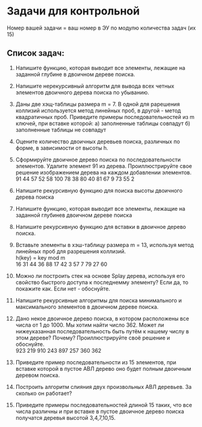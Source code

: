 # Задачи для контрольной
Номер вашей задачи = ваш номер в ЭУ по модулю количества задач (их 15)

**Список задач:**
---
1. Напишите функцию, которая выводит все элементы, лежащие на заданной глубине в двоичном дереве поиска.
2. Напишите нерекурсивный алгоритм для вывода всех четных элементов двоичного дерева поиска по убыванию.
3. Даны две хэщ-таблицы размера m = 7. В одной для рарешения коллизий используется метод линейных проб, в другой - метод квадратичных проб.
   Приведите примеры последовательностей из m ключей, при вставке которой:
   а) заполненные таблицы совпадут
   б) заполненные таблицы не совпадут
  
4. Оцените количество двоичных деревьев поиска, различных по форме, в зависимости от высоты h.
5. Сформируйте двоичное дерево поиска по последовательности элементов. Удалите элемент 91 из дерева.
   Проиллюстрируйте свое решение изображением дерева на каждом добавлении элементов.
   <br>91 44 57 52 58 100 78 38 80 40 81 67 9 73 55 2
6. Напишите рекурсивную функцию для поиска высоты двоичного дерева поиска
7. Напишите функцию, которая выводит все элементы, лежащие на заданной глубинев двоичном дереве поиска
8. Напишите рекурсивную функцию для вставки в двоичное дерево поиска.
9. Вставьте элементы в хэш-таблицу размера m = 13, используя метод линейных проб для разрешения коллизий.
   <br>h(key) = key mod m
   <br>16 31 44 36 88 17 42 3 57 7 79 27 60
10. Можно ли построить стек на основе Splay дерева, используя его свойство быстрого доступа к последнемму элементу?
    Если да, то покажите как. Если нет - обоснуйте.
11. Напишите рекурсивные алгоритмы для поиска минимального и максимального элементов в двоичном дереве поиска.
12. Дано некое двоичное дерево поиска, в котором расположены все числа от 1 до 1000. Мы хотим найти число 362. Может ли нижеуказанная последовательность быть путём к нашему числу в этом дереве? Почему? Проиллюстрируйте своё решение и обоснуйте.
    <br>923 219 910 243 897 257 360 362
13. Приведите пример последовательности из 15 элементов, при вставке которой в пустое АВЛ дерево оно будет полным двоичным деревом поиска.
14. Построить алгоритм слияния двух произвольных АВЛ деревьев. За сколько он работает?
15. Приведите примеры последовательностей длиной 15 таких, что все числа различны и при вставке в пустое двоичное дерево поиска получатся деревья высотой 3,4,7,10,15.
    
